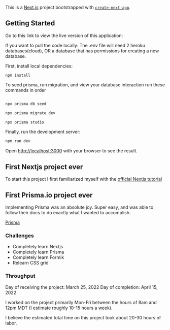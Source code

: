 This is a [Next.js](https://nextjs.org/) project bootstrapped with [`create-next-app`](https://github.com/vercel/next.js/tree/canary/packages/create-next-app).

## Getting Started

Go to this link to view the live version of this application: 

If you want to pull the code locally:
The .env file will need 2 heroku databases(cloud), OR a database that has permissions for creating a new database.

First, install local dependencies:
```
npm install
```

To seed prisma, run migration, and view your database interaction run these commands in order 
```bash

npx prisma db seed

npx prisma migrate dev

npx prisma studio

```

Finally, run the development server:

```bash
npm run dev
```

Open [http://localhost:3000](http://localhost:3000) with your browser to see the result.


## First Nextjs project ever
To start this project I first familiarized myself with the [official Nextjs tutorial](https://nextjs.org/learn/foundations/about-nextjs)

## First Prisma.io project ever
Implementing Prisma was an absolute joy. Super easy, and was able to follow their docs to do exactly what I wanted to accomplish.

[Prisma](https://www.prisma.io/docs/getting-started)

### Challenges
- Completely learn Nextjs
- Completely learn Prisma
- Completely learn Formik
- Relearn CSS grid
### Throughput
Day of receiving the project: March 25, 2022
Day of completion: April 15, 2022

I worked on the project primarily Mon-Fri between the hours of 8am and 12pm MDT (I estimate roughly 10-15 hours a week). 

I believe the estimated total time on this project took about 20-30 hours of labor.